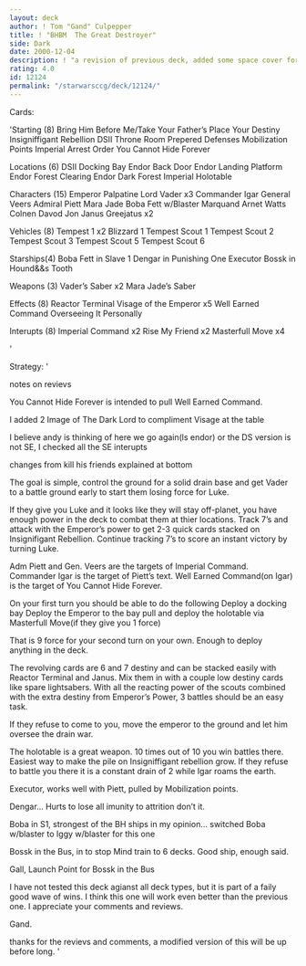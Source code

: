 ```yaml
---
layout: deck
author: ! Tom "Gand" Culpepper
title: ! "BHBM  The Great Destroyer"
side: Dark
date: 2000-12-04
description: ! "a revision of previous deck, added some space cover for the critics.."
rating: 4.0
id: 12124
permalink: "/starwarsccg/deck/12124/"
---
```

Cards: 

'Starting (8)
Bring Him Before Me/Take Your Father’s Place
Your Destiny
Insigniffigant Rebellion
DSII Throne Room
Prepered Defenses
Mobilization Points
Imperial Arrest Order
You Cannot Hide Forever

Locations (6)
DSII Docking Bay
Endor Back Door
Endor Landing Platform
Endor Forest Clearing
Endor Dark Forest
Imperial Holotable

Characters (15)
Emperor Palpatine
Lord Vader x3
Commander Igar
General Veers
Admiral Piett
Mara Jade
Boba Fett w/Blaster
Marquand
Arnet
Watts
Colnen Davod Jon
Janus Greejatus x2


Vehicles (8)
Tempest 1 x2
Blizzard 1
Tempest Scout 1
Tempest Scout 2
Tempest Scout 3
Tempest Scout 5
Tempest Scout 6

Starships(4)
Boba Fett in Slave 1
Dengar in Punishing One
Executor
Bossk in Hound&&s Tooth

Weapons (3)
Vader’s Saber x2
Mara Jade’s Saber

Effects (8)
Reactor Terminal
Visage of the Emperor x5
Well Earned Command
Overseeing It Personally

Interupts (8)
Imperial Command x2
Rise My Friend x2
Masterfull Move x4

'

Strategy: '

notes on revievs

  You Cannot Hide Forever is intended to pull Well Earned Command.

  I added 2 Image of The Dark Lord to compliment Visage at the table

  I believe andy is thinking of here we go again(ls endor) or the DS version is not SE, I checked all the SE interupts

changes from kill his friends explained at bottom

The goal is simple, control the ground for a solid drain base and get Vader to a battle ground early to start them losing force for Luke.

If they give you Luke and it looks like they will stay off-planet, you have enough power in the deck to combat them at thier locations.  Track 7’s and attack with the Emperor’s power to get 2-3 quick cards stacked on Insignifigant Rebellion.  Continue tracking 7’s to score an instant victory by turning Luke.

Adm Piett and Gen. Veers are the targets of Imperial Command.  Commander Igar is the target of Piett’s text.  Well Earned Command(on Igar) is the target of You Cannot Hide Forever.

On your first turn you should be able to do the following
Deploy a docking bay
Deploy the Emperor to the bay
pull and deploy the holotable via Masterfull Move(if they give you 1 force)

That is 9 force for your second turn on your own.  Enough to deploy anything in the deck.

The revolving cards are 6 and 7 destiny and can be stacked easily with Reactor Terminal and Janus.  Mix them in with a couple low destiny cards like spare lightsabers.  With all the reacting power of the scouts combined with the extra destiny from Emperor’s Power, 3 battles should be an easy task.

If they refuse to come to you, move the emperor to the ground and let him oversee the drain war.

The holotable is a great weapon.  10 times out of 10 you win battles there. Easiest way to make the pile on Insigniffigant rebellion grow.  If they refuse to battle you there it is a constant drain of 2 while Igar roams the earth.

  Executor, works well with Piett, pulled by Mobilization points.

  Dengar...  Hurts to lose all imunity to attrition don’t it.

  Boba in S1, strongest of the BH ships in my opinion...  switched Boba w/blaster to Iggy w/blaster for this one

  Bossk in the Bus, in to stop Mind train to 6 decks.  Good ship, enough said.

  Gall, Launch Point for Bossk in the Bus

I have not tested this deck agianst all deck types, but it is part of a faily good wave of wins.  I think this one will work even better than the previous one.  I appreciate your comments and reviews.

Gand.

  thanks for the revievs and comments,	a modified version of this will be up before long. '
